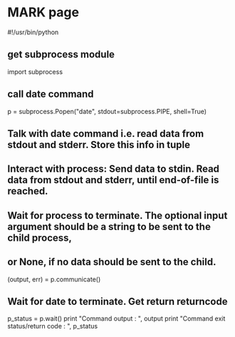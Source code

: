 # MARK page

#!/usr/bin/python
## get subprocess module 
import subprocess
 
## call date command ##
p = subprocess.Popen("date", stdout=subprocess.PIPE, shell=True)
 
## Talk with date command i.e. read data from stdout and stderr. Store this info in tuple ##
## Interact with process: Send data to stdin. Read data from stdout and stderr, until end-of-file is reached.  ##
## Wait for process to terminate. The optional input argument should be a string to be sent to the child process, ##
## or None, if no data should be sent to the child.
(output, err) = p.communicate()
 
## Wait for date to terminate. Get return returncode ##
p_status = p.wait()
print "Command output : ", output
print "Command exit status/return code : ", p_status